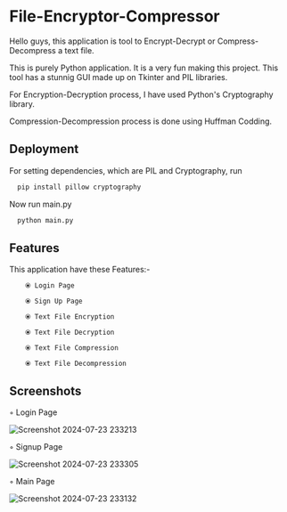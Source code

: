 
# File-Encryptor-Compressor

Hello guys, this application is tool to Encrypt-Decrypt or Compress-Decompress a text file.

This is purely Python application. It is a very fun making this project. This tool has a stunnig GUI made up on Tkinter and PIL libraries.

For Encryption-Decryption process, I have used Python's Cryptography library.

Compression-Decompression process is done using Huffman Codding.
## Deployment

For setting dependencies, which are PIL and Cryptography, run

```bash
  pip install pillow cryptography
```
Now run main.py

```bash
  python main.py
```
## Features
This application have these Features:-

        ⦿ Login Page

        ⦿ Sign Up Page

        ⦿ Text File Encryption

        ⦿ Text File Decryption

        ⦿ Text File Compression

        ⦿ Text File Decompression
## Screenshots

◦ Login Page

![Screenshot 2024-07-23 233213](https://github.com/user-attachments/assets/767f8ad6-3568-4468-bcbb-87284cd01e4d)

◦ Signup Page

![Screenshot 2024-07-23 233305](https://github.com/user-attachments/assets/1015d56f-9181-42ee-b90f-98f5d1b26d9f)

◦ Main Page

![Screenshot 2024-07-23 233132](https://github.com/user-attachments/assets/240760b1-dd5c-44cb-a7c7-6011d19a7827)

